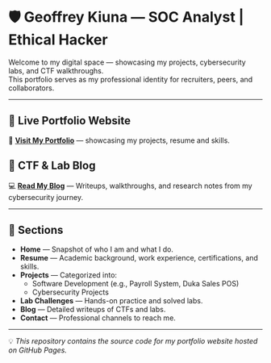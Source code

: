﻿# 🛡️ Geoffrey Kiuna — SOC Analyst | Ethical Hacker

Welcome to my digital space — showcasing my projects, cybersecurity labs, and CTF walkthroughs.  
This portfolio serves as my professional identity for recruiters, peers, and collaborators.

---

## 📌 Live Portfolio Website
🔗 **[Visit My Portfolio](https://kiunajeff.github.io/)** — showcasing my projects, resume and skills.

## 📖 CTF & Lab Blog
💻 **[Read My Blog](https://kiunajeff.github.io/blog.html)** — Writeups, walkthroughs, and research notes from my cybersecurity journey.

---

## 📂 Sections
- **Home** — Snapshot of who I am and what I do.
- **Resume** — Academic background, work experience, certifications, and skills.
- **Projects** — Categorized into:
  - Software Development (e.g., Payroll System, Duka Sales POS)
  - Cybersecurity Projects
- **Lab Challenges** — Hands-on practice and solved labs.
- **Blog** — Detailed writeups of CTFs and labs.
- **Contact** — Professional channels to reach me.

---

💡 *This repository contains the source code for my portfolio website hosted on GitHub Pages.*


